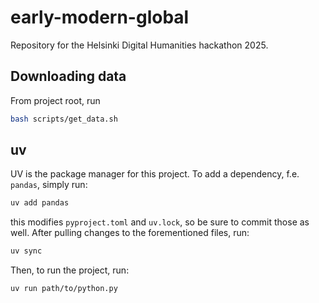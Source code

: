 # early-modern-global
Repository for the Helsinki Digital Humanities hackathon 2025.

## Downloading data
From project root, run 

```sh
bash scripts/get_data.sh
```

## uv
UV is the package manager for this project. To add a dependency, f.e. `pandas`, simply run:
```sh
uv add pandas
```
this modifies `pyproject.toml` and `uv.lock`, so be sure to commit those as well. After pulling changes to the forementioned files, run:
```sh
uv sync
```
Then, to run the project, run:
```sh
uv run path/to/python.py
```

